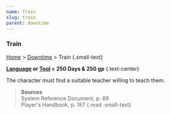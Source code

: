 ```yaml
---
name: Train
slug: train
parent: downtime
---
```

### Train
[Home](dm-operations-center) > [Downtime](downtime) > Train {.small-text}

**[Language](language) or [Tool](tools) = 250 Days & 250 gp** {.text-center}

The character must find a suitable teacher willing to teach them.

> **Sources** <br/>
> System Reference Document, p. 89<br/>
> Player's Handbook, p. 187
{.read .small-text} 